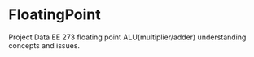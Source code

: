 # FloatingPoint

Project Data
EE 273 floating point ALU(multiplier/adder) understanding concepts and issues.
